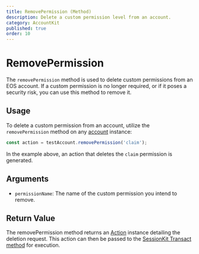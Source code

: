 ```yaml
---
title: RemovePermission (Method)
description: Delete a custom permission level from an account.
category: AccountKit
published: true
order: 10
---
```


# RemovePermission

The `removePermission` method is used to delete custom permissions from an EOS account. If a custom permission is no longer required, or if it poses a security risk, you can use this method to remove it.

## Usage

To delete a custom permission from an account, utilize the `removePermission` method on any [account](/docs/account-kit/account) instance:

```typescript
const action = testAccount.removePermission('claim');
```

In the example above, an action that deletes the `claim` permission is generated.

## Arguments

- `permissionName`: The name of the custom permission you intend to remove.

## Return Value

The removePermission method returns an [Action](/docs/antelope/action) instance detailing the deletion request. This action can then be passed to the [SessionKit Transact method](/docs/session-kit/transact) for execution.